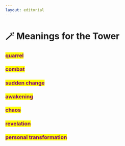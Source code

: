 ```yaml
---
layout: editorial
---
```


# 🪄 Meanings for the Tower

### <mark style="color:purple;"></mark>

### <mark style="color:purple;">quarrel</mark>&#x20;

### <mark style="color:purple;">combat</mark>&#x20;

### <mark style="color:purple;">sudden change</mark>&#x20;

### <mark style="color:purple;">awakening</mark>

### <mark style="color:purple;">chaos</mark>&#x20;

### <mark style="color:purple;">revelation</mark>&#x20;

### <mark style="color:purple;">personal transformation</mark>

<mark style="color:purple;"></mark>
